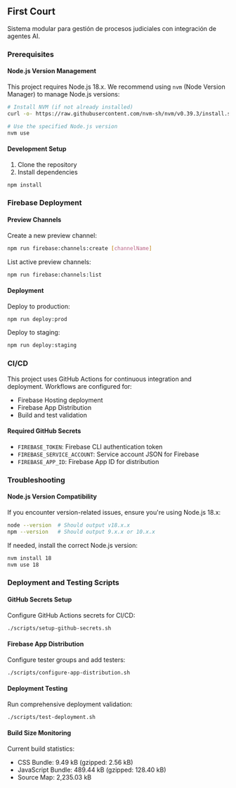 ## First Court

Sistema modular para gestión de procesos judiciales con integración de agentes AI.

### Prerequisites

#### Node.js Version Management

This project requires Node.js 18.x. We recommend using `nvm` (Node Version Manager) to manage Node.js versions:

```bash
# Install NVM (if not already installed)
curl -o- https://raw.githubusercontent.com/nvm-sh/nvm/v0.39.3/install.sh | bash

# Use the specified Node.js version
nvm use
```

#### Development Setup

1. Clone the repository
2. Install dependencies

```bash
npm install
```

### Firebase Deployment

#### Preview Channels

Create a new preview channel:

```bash
npm run firebase:channels:create [channelName]
```

List active preview channels:

```bash
npm run firebase:channels:list
```

#### Deployment

Deploy to production:

```bash
npm run deploy:prod
```

Deploy to staging:

```bash
npm run deploy:staging
```

### CI/CD

This project uses GitHub Actions for continuous integration and deployment. Workflows are configured for:

- Firebase Hosting deployment
- Firebase App Distribution
- Build and test validation

#### Required GitHub Secrets

- `FIREBASE_TOKEN`: Firebase CLI authentication token
- `FIREBASE_SERVICE_ACCOUNT`: Service account JSON for Firebase
- `FIREBASE_APP_ID`: Firebase App ID for distribution

### Troubleshooting

#### Node.js Version Compatibility

If you encounter version-related issues, ensure you're using Node.js 18.x:

```bash
node --version  # Should output v18.x.x
npm --version   # Should output 9.x.x or 10.x.x
```

If needed, install the correct Node.js version:

```bash
nvm install 18
nvm use 18
```

### Deployment and Testing Scripts

#### GitHub Secrets Setup

Configure GitHub Actions secrets for CI/CD:

```bash
./scripts/setup-github-secrets.sh
```

#### Firebase App Distribution

Configure tester groups and add testers:

```bash
./scripts/configure-app-distribution.sh
```

#### Deployment Testing

Run comprehensive deployment validation:

```bash
./scripts/test-deployment.sh
```

#### Build Size Monitoring

Current build statistics:

- CSS Bundle: 9.49 kB (gzipped: 2.56 kB)
- JavaScript Bundle: 489.44 kB (gzipped: 128.40 kB)
- Source Map: 2,235.03 kB
